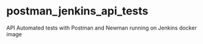 # postman_jenkins_api_tests
API Automated tests with Postman and Newman running on Jenkins docker image
